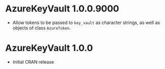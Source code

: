 # AzureKeyVault 1.0.0.9000

- Allow tokens to be passed to `key_vault` as character strings, as well as objects of class `AzureToken`.


# AzureKeyVault 1.0.0

- Initial CRAN release
